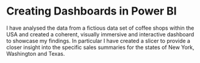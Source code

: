# Creating Dashboards in Power BI
I have analysed the data from a fictious data set of coffee shops within the USA and created a coherent, visually immersive and interactive dashboard to showcase my findings. In particular I have created a slicer to provide a closer insight into the specific sales summaries for the states of New York, Washington and Texas.
